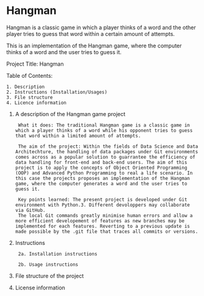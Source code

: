 # Hangman
Hangman is a classic game in which a player thinks of a word and the other player tries to guess that word within a certain amount of attempts.

This is an implementation of the Hangman game, where the computer thinks of a word and the user tries to guess it. 

Project Title: Hangman

Table of Contents:

    1. Description
    2. Instructions (Installation/Usages)
    3. File structure
    4. Licence information

1. A description of the Hangman game project

        What it does: The traditional Hangman game is a classic game in which a player thinks of a word while his opponent tries to guess that word within a limited amount of attempts. 

        The aim of the project: Within the fields of Data Science and Data Architechture, the handling of data packages under Git environments comes across as a popular solution to guarrantee the efficiency of data handling for front-end and back-end users. The aim of this project is to apply the concepts of Object Oriented Programming (OOP) and Advanced Python Programming to real a life scenario. In this case the projects proposes an implementation of the Hangman game, where the computer generates a word and the user tries to guess it.

        Key points learned: The present project is developed under Git environment with Python.3. Different devoloppers may collaborate via GitHub.
        The local Git commands greatly minimise human errors and allow a more efficient developement of features as new branches may be implemented for each features. Reverting to a previous update is made possible by the .git file that traces all commits or versions.

2. Instructions

        2a. Installation instructions

        2b. Usage instructions

3. File structure of the project
4. License information